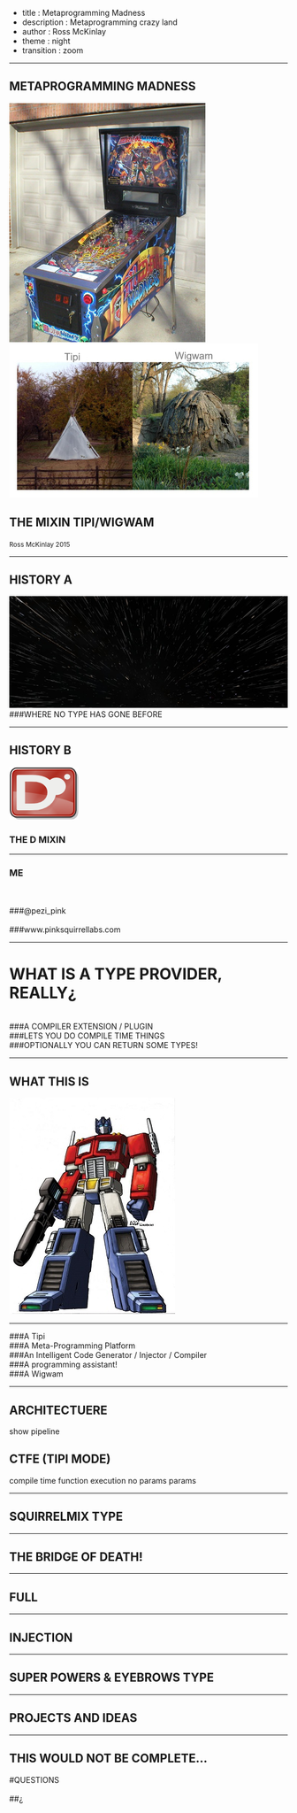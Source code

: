 ﻿- title : Metaprogramming Madness
- description : Metaprogramming crazy land
- author : Ross McKinlay
- theme : night
- transition : zoom

***

## METAPROGRAMMING MADNESS

![](images/madness.jpg)
![](images/wigwam.jpg)

## THE MIXIN TIPI/WIGWAM

<small>Ross McKinlay 2015</small>

***
## HISTORY A
![](images/warp.jpg)
###WHERE NO TYPE HAS GONE BEFORE
***
## HISTORY B
![](images/dlogo.png)
### THE D MIXIN
***

### ME
<br/>
<br/>
###@pezi_pink
<br/>
<br/>
###www.pinksquirrellabs.com


***
# WHAT IS A TYPE PROVIDER, REALLY¿
<br/>
<div class="fragment">
###A COMPILER EXTENSION / PLUGIN
</div>
<div class="fragment">
###LETS YOU DO COMPILE TIME THINGS
</div>
<div class="fragment">
###OPTIONALLY YOU CAN RETURN SOME TYPES!
</div>


***

## WHAT THIS IS 
![](images/PRIME.jpg)

***
<div class="fragment">
###A Tipi
</div>
<div class="fragment">
###A Meta-Programming Platform
</div>
<div class="fragment">
###An Intelligent Code Generator / Injector / Compiler
</div>
<div class="fragment">
###A programming assistant!
</div>
<div class="fragment">
###A Wigwam
</div>

***

## ARCHITECTUERE

show pipeline
                 
## CTFE (TIPI MODE)
compile time function execution
no params
params
***
     
## SQUIRRELMIX                                                                                                                                                                      TYPE 

***

## THE BRIDGE OF DEATH!

***

## FULL

***

## INJECTION

***

## SUPER POWERS & EYEBROWS                                                                                                                                                                      TYPE 


***


## PROJECTS AND IDEAS

***



## THIS WOULD NOT BE COMPLETE...

#QUESTIONS
<br/>
<br/>
##¿


